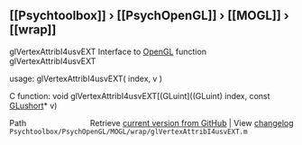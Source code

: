 ## [[Psychtoolbox]] &#8250; [[PsychOpenGL]] &#8250; [[MOGL]] &#8250; [[wrap]]

glVertexAttribI4usvEXT  Interface to [OpenGL](OpenGL) function glVertexAttribI4usvEXT  
  
usage:  glVertexAttribI4usvEXT( index, v )  
  
C function:  void glVertexAttribI4usvEXT[(GLuint]((GLuint) index, const [GLushort](GLushort)\* v)  




<div class="code_header" style="text-align:right;">
  <span style="float:left;">Path&nbsp;&nbsp;</span> <span class="counter">Retrieve <a href=
  "https://raw.github.com/Psychtoolbox-3/Psychtoolbox-3/beta/Psychtoolbox/PsychOpenGL/MOGL/wrap/glVertexAttribI4usvEXT.m">current version from GitHub</a> | View <a href=
  "https://github.com/Psychtoolbox-3/Psychtoolbox-3/commits/beta/Psychtoolbox/PsychOpenGL/MOGL/wrap/glVertexAttribI4usvEXT.m">changelog</a></span>
</div>
<div class="code">
  <code>Psychtoolbox/PsychOpenGL/MOGL/wrap/glVertexAttribI4usvEXT.m</code>
</div>

